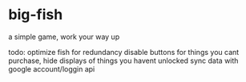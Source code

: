 # big-fish
a simple game, work your way up


todo: optimize fish for redundancy
disable buttons for things you cant purchase, hide displays of things you havent unlocked
sync data with google account/loggin api
